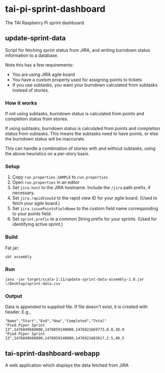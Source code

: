 # tai-pi-sprint-dashboard

The TAI Raspberry Pi sprint dashboard.

## update-sprint-data
Script for fetching sprint status from JIRA, and writing burndown status information to a database.

Note this has a few requirements:

* You are using JIRA agile board
* You have a custom property used for assigning points to tickets
* If you use subtasks, you want your burndown calculated from subtasks instead of stories. 

### How it works

If not using subtasks, burndown status is calculated from points and completion status from stories.

If using subtasks, burndown status is calculated from points and completion status from subtasks. This means the subtasks need to have points, or else the burndown status will be inaccurate.

This can handle a combination of stories with and without subtasks, using the above heuristics on a per-story basis.

### Setup

1. Copy `run.properties.SAMPLE` to `run.properties`
2. Open `run.properties` in an editor
3. Set `jira.host` to the JIRA hostname. Include the `/jira` path prefix, if necessary.
4. Set `jira.rapidViewId` to the rapid view ID for your agile board. (Used to fetch your agile board.)
5. Set `jira.issuePointsFieldName` to the custom field name corresponding to your points field.
6. Set `sprint.prefix` to a common String prefix for your sprints. (Used for identifying active sprint.)

### Build

Fat jar:

```
sbt assembly
```

### Run

```
java -jar target/scala-2.11/update-sprint-data-assembly-1.0.jar ~/Desktop/sprint-data.csv
```

### Output

Data is appended to supplied file. If file doesn't exist, it is created with header. E.g.,

```
"Name","Start","End","Now","Completed","Total"
"Pied Piper Sprint 13",1476849660000,1478059140000,1476921669773,0.0,38.0
"Pied Piper Sprint 13",1476849660000,1478059140000,1476921683617,2.5,40.5
```

## tai-sprint-dashboard-webapp ##
A web application which displays the data fetched from JIRA
